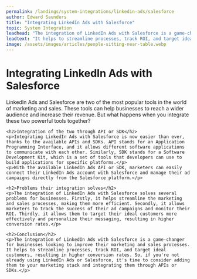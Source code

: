 ```yaml
---
permalink: /landings/system-integrations/linkedin-ads/salesforce
author: Edward Saunders
title: "Integrating LinkedIn Ads with Salesforce"
topic: System Integration
leadhead: "The integration of LinkedIn Ads with Salesforce is a game-changer for businesses looking to improve their marketing and sales processes"
leadtext: "It helps to streamline processes, track ROI, and target ideal customers, resulting in higher conversion rates. So, if you're not already using LinkedIn Ads or Salesforce, it's time to consider adding them to your marketing stack and integrating them through APIs or SDKs."
image: /assets/images/articles/people-sitting-near-table.webp
---
```

<div class="arttext">	<h1>Integrating LinkedIn Ads with Salesforce</h1>
	<p>LinkedIn Ads and Salesforce are two of the most popular tools in the world of marketing and sales. These tools can help businesses to reach a wider audience and increase their revenue. But what happens when you integrate these two powerful tools together?</p>

	<h2>Integration of the two through API or SDK</h2>
	<p>Integrating LinkedIn Ads with Salesforce is now easier than ever, thanks to the available APIs and SDKs. API stands for an Application Programming Interface, and it allows different software applications to communicate with each other. Similarly, SDK stands for a Software Development Kit, which is a set of tools that developers can use to build applications for specific platforms.</p>
	<p>With the available LinkedIn Ads API or SDK, marketers can easily connect their LinkedIn Ads account with Salesforce and manage their ad campaigns directly from the Salesforce platform.</p>

	<h2>Problems their integration solves</h2>
	<p>The integration of LinkedIn Ads with Salesforce solves several problems for businesses. Firstly, it helps streamline the marketing and sales processes, making them more efficient. Secondly, it allows marketers to track the success of their ad campaigns and monitor their ROI. Thirdly, it allows them to target their ideal customers more effectively and personalize their messaging, resulting in higher conversion rates.</p>

	<h2>Conclusion</h2>
	<p>The integration of LinkedIn Ads with Salesforce is a game-changer for businesses looking to improve their marketing and sales processes. It helps to streamline processes, track ROI, and target ideal customers, resulting in higher conversion rates. So, if you're not already using LinkedIn Ads or Salesforce, it's time to consider adding them to your marketing stack and integrating them through APIs or SDKs.</p>
</div>